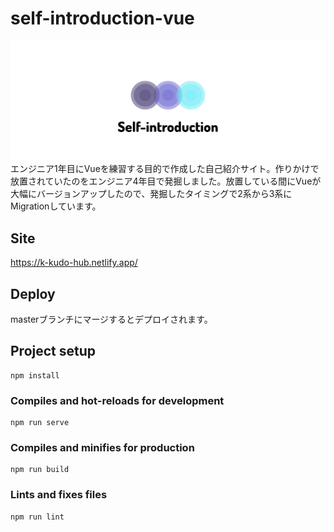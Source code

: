 # self-introduction-vue
![Site logo](public/site-logo.png)
エンジニア1年目にVueを練習する目的で作成した自己紹介サイト。作りかけで放置されていたのをエンジニア4年目で発掘しました。放置している間にVueが大幅にバージョンアップしたので、発掘したタイミングで2系から3系にMigrationしています。

## Site
https://k-kudo-hub.netlify.app/

## Deploy
masterブランチにマージするとデプロイされます。

## Project setup
```
npm install
```

### Compiles and hot-reloads for development
```
npm run serve
```

### Compiles and minifies for production
```
npm run build
```

### Lints and fixes files
```
npm run lint
```
